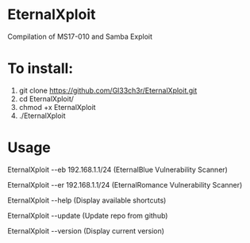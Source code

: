 # EternalXploit
Compilation of MS17-010 and Samba Exploit

# To install:

1. git clone https://github.com/Gl33ch3r/EternalXploit.git
2. cd EternalXploit/
3. chmod +x EternalXploit
4. ./EternalXploit

# Usage

 EternalXploit --eb 192.168.1.1/24 (EternalBlue Vulnerability Scanner)
 
 EternalXploit --er 192.168.1.1/24 (EternalRomance Vulnerability Scanner)
 
 EternalXploit --help (Display available shortcuts)
 
 EternalXploit --update (Update repo from github)
 
 EternalXploit --version (Display current version) 


